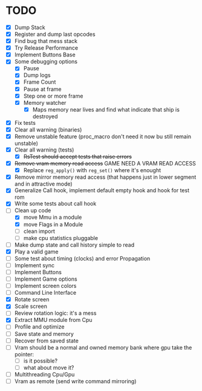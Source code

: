 # TODO

- [x] Dump Stack
- [x] Register and dump last opcodes
- [x] Find bug that mess stack
- [x] Try Release Performance
- [x] Implement Buttons Base
- [x] Some debugging options
  - [x] Pause
  - [x] Dump logs
  - [x] Frame Count
  - [x] Pause at frame
  - [x] Step one or more frame
  - [x] Memory watcher
    - [x] Maps memory near lives and find what indicate that ship is destroyed
- [x] Fix tests
- [x] Clear all warning (binaries)
- [x] Remove unstable feature (proc_macro don't need it now bu still remain unstable)
- [x] Clear all warning (tests)
  - [x] ~~RsTest should accept tests that raise errors~~
- [x] ~~Remove vram memory read access~~ GAME NEED A VRAM READ ACCESS
  - [x] Replace `reg_apply()` with `reg_set()` where it's enought
- [x] Remove mirror memory read access (that happens just in lower segment and in attractive mode)
- [x] Generalize Call hook, implement default empty hook and hook for test rom
- [x] Write some tests about call hook
- [ ] Clean up code
  - [x] move Mmu in a module
  - [x] move Flags in a Module
  - [ ] clean import
  - [ ] make cpu statistics pluggable
- [ ] Make dump state and call history simple to read
- [x] Play a valid game
- [ ] Some test about timing (clocks) and error Propagation
- [ ] Implement sync
- [ ] Implement Buttons
- [ ] Implement Game options
- [ ] Implement screen colors
- [ ] Command Line Interface
- [x] Rotate screen
- [x] Scale screen
- [ ] Review rotation logic: it's a mess
- [x] Extract MMU module from Cpu
- [ ] Profile and optimize
- [ ] Save state and memory
- [ ] Recover from saved state
- [ ] Vram should be a normal and owned memory bank where gpu take the pointer:
  - [ ] is it possible?
  - [ ] what about move it?
- [ ] Multithreading Cpu/Gpu
- [ ] Vram as remote (send write command mirroring)
